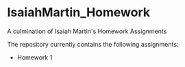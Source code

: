 # IsaiahMartin_Homework
A culmination of Isaiah Martin's Homework Assignments

The repository currently contains the following assignments:
* Homework 1
